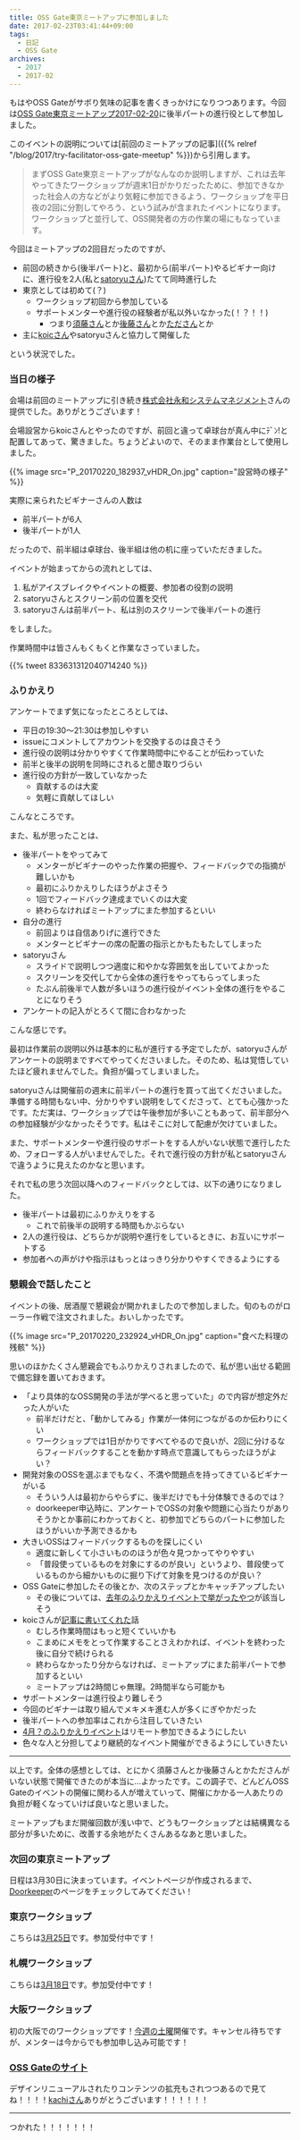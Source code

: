 ```yaml
---
title: OSS Gate東京ミートアップに参加しました
date: 2017-02-23T03:41:44+09:00
tags:
  - 日記
  - OSS Gate
archives:
  - 2017
  - 2017-02
---
```


もはやOSS Gateがサボり気味の記事を書くきっかけになりつつあります。今回は[OSS Gate東京ミートアップ2017-02-20](https://oss-gate.doorkeeper.jp/events/56845)に後半パートの進行役として参加しました。

このイベントの説明については[前回のミートアップの記事]({{% relref "/blog/2017/try-facilitator-oss-gate-meetup" %}})から引用します。

> まずOSS Gate東京ミートアップがなんなのか説明しますが、これは去年やってきたワークショップが週末1日がかりだったために、参加できなかった社会人の方などがより気軽に参加できるよう、ワークショップを平日夜の2回に分割してやろう、という試みが含まれたイベントになります。ワークショップと並行して、OSS開発者の方の作業の場にもなっています。

今回はミートアップの2回目だったのですが、

- 前回の続きから(後半パート)と、最初から(前半パート)やるビギナー向けに、進行役を2人(私と[satoryuさん](https://github.com/satoryu))たてて同時進行した
- 東京としては初めて(？)
    - ワークショップ初回から参加している
    - サポートメンターや進行役の経験者が私以外いなかった(！？！！)
        - つまり[須藤さん](https://github.com/kou)とか[後藤さん](https://github.com/y-goto)とか[たださん](http://sho.tdiary.net)とか
- 主に[koicさん](https://github.com/koic)やsatoryuさんと協力して開催した

という状況でした。

### 当日の様子

会場は前回のミートアップに引き続き[株式会社永和システムマネジメント](https://www.esm.co.jp)さんの提供でした。ありがとうございます！

会場設営からkoicさんとやったのですが、前回と違って卓球台が真ん中にﾃﾞﾝ\!と配置してあって、驚きました。ちょうどよいので、そのまま作業台として使用しました。

{{% image src="P_20170220_182937_vHDR_On.jpg" caption="設営時の様子" %}}

実際に来られたビギナーさんの人数は

- 前半パートが6人
- 後半パートが1人

だったので、前半組は卓球台、後半組は他の机に座っていただきました。

イベントが始まってからの流れとしては、

1. 私がアイスブレイクやイベントの概要、参加者の役割の説明
2. satoryuさんとスクリーン前の位置を交代
3. satoryuさんは前半パート、私は別のスクリーンで後半パートの進行

をしました。

作業時間中は皆さんもくもくと作業なさっていました。

{{% tweet 833631312040714240 %}}

### ふりかえり

アンケートでまず気になったところとしては、

- 平日の19:30〜21:30は参加しやすい
- issueにコメントしてアカウントを交換するのは良さそう
- 進行役の説明は分かりやすくて作業時間中にやることが伝わっていた
- 前半と後半の説明を同時にされると聞き取りづらい
- 進行役の方針が一致していなかった
    - 貢献するのは大変
    - 気軽に貢献してほしい

こんなところです。

また、私が思ったことは、

- 後半パートをやってみて
    - メンターがビギナーのやった作業の把握や、フィードバックでの指摘が難しいかも
    - 最初にふりかえりしたほうがよさそう
    - 1回でフィードバック達成までいくのは大変
    - 終わらなければミートアップにまた参加するといい
- 自分の進行
    - 前回よりは自信ありげに進行できた
    - メンターとビギナーの席の配置の指示とかもたもたしてしまった
- satoryuさん
    - スライドで説明しつつ適度に和やかな雰囲気を出していてよかった
    - スクリーンを交代してから全体の進行をやってもらってしまった
    - たぶん前後半で人数が多いほうの進行役がイベント全体の進行をやることになりそう
- アンケートの記入がとろくて間に合わなかった

こんな感じです。

最初は作業前の説明以外は基本的に私が進行する予定でしたが、satoryuさんがアンケートの説明まですべてやってくださいました。そのため、私は覚悟していたほど疲れませんでした。負担が偏ってしまいました。

satoryuさんは開催前の週末に前半パートの進行を買って出てくださいました。準備する時間もない中、分かりやすい説明をしてくださって、とても心強かったです。ただ実は、ワークショップでは午後参加が多いこともあって、前半部分への参加経験が少なかったそうです。私はそこに対して配慮が欠けていました。

また、サポートメンターや進行役のサポートをする人がいない状態で進行したため、フォローする人がいませんでした。それで進行役の方針が私とsatoryuさんで違うように見えたのかなと思います。

それで私の思う次回以降へのフィードバックとしては、以下の通りになりました。

- 後半パートは最初にふりかえりをする
    - これで前後半の説明する時間もかぶらない
- 2人の進行役は、どちらかが説明や進行をしているときに、お互いにサポートする
- 参加者への声がけや指示はもっとはっきり分かりやすくできるようにする

### 懇親会で話したこと

イベントの後、居酒屋で懇親会が開かれましたので参加しました。旬のものがローラー作戦で注文されました。おいしかったです。

{{% image src="P_20170220_232924_vHDR_On.jpg" caption="食べた料理の残骸" %}}

思いのほかたくさん懇親会でもふりかえりされましたので、私が思い出せる範囲で備忘録を置いておきます。

- 「より具体的なOSS開発の手法が学べると思っていた」ので内容が想定外だった人がいた
    - 前半だけだと、「動かしてみる」作業が一体何につながるのか伝わりにくい
    - ワークショップでは1日がかりですべてやるので良いが、2回に分けるならフィードバックすることを動かす時点で意識してもらったほうがよい？
- 開発対象のOSSを選ぶまでもなく、不満や問題点を持ってきているビギナーがいる
    - そういう人は最初からやらずに、後半だけでも十分体験できるのでは？
    - doorkeeper申込時に、アンケートでOSSの対象や問題に心当たりがありそうかとか事前にわかっておくと、初参加でどちらのパートに参加したほうがいいか予測できるかも
- 大きいOSSはフィードバックするものを探しにくい
    - 適度に新しくて小さいもののほうが色々見つかってやりやすい
    - 「普段使っているものを対象にするのが良い」というより、普段使っているものから細かいものに掘り下げて対象を見つけるのが良い？
- OSS
      Gateに参加したその後とか、次のステップとかキャッチアップしたい
    - その後については、[去年のふりかえりイベントで挙がったやつ](https://github.com/oss-gate/retrospective/issues/33)が該当しそう
- koicさんが[記事に書いてくれた](http://koic.hatenablog.com/entry/2017/02/20/000000)話
    - むしろ作業時間はもっと短くていいかも
    - こまめにメモをとって作業することさえわかれば、イベントを終わった後に自分で続けられる
    - 終わらなかったり分からなければ、ミートアップにまた前半パートで参加するといい
    - ミートアップは2時間じゃ無理。2時間半なら可能かも
- サポートメンターは進行役より難しそう
- 今回のビギナーは取り組んでメキメキ進む人が多くにぎやかだった
- 後半パートへの参加率はこれから注目していきたい
- [4月？のふりかえりイベント](https://github.com/oss-gate/retrospective/issues/35)はリモート参加できるようにしたい
- 色々な人と分担してより継続的なイベント開催ができるようにしていきたい

-----

以上です。全体の感想としては、とにかく須藤さんとか後藤さんとかたださんがいない状態で開催できたのが本当に…よかったです。この調子で、どんどんOSS Gateのイベントの開催に関わる人が増えていって、開催にかかる一人あたりの負担が軽くなっていけば良いなと思いました。

ミートアップもまだ開催回数が浅い中で、どうもワークショップとは結構異なる部分が多いために、改善する余地がたくさんあるなあと思いました。

### 次回の東京ミートアップ

日程は3月30日に決まっています。イベントページが作成されるまで、[Doorkeeper](http://oss-gate.doorkeeper.jp)のページをチェックしてみてください！

### 東京ワークショップ

こちらは[3月25日](https://oss-gate.doorkeeper.jp/events/57049)です。参加受付中です！

### 札幌ワークショップ

こちらは[3月18日](https://oss-gate.doorkeeper.jp/events/54641)です。参加受付中です！

### 大阪ワークショップ

初の大阪でのワークショップです！[今週の土曜](https://oss-gate.doorkeeper.jp/events/56141)開催です。キャンセル待ちですが、メンターは今からでも参加申し込み可能です！

### [OSS Gateのサイト](http://oss-gate.github.io)

デザインリニューアルされたりコンテンツの拡充もされつつあるので見てね！！！！[kachiさん](http://www.catch.jp/blog2a/)ありがとうございます！！！！！！

-----

つかれた！！！！！！！
